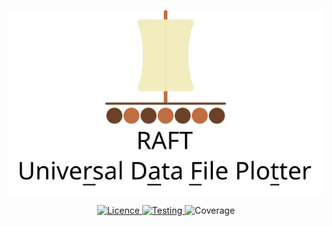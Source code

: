 <p align="center">
   <img src="https://github.com/Emmanuelpean/raft/blob/main/resources/medias/logo_text.svg" alt="Raft">
</p>
<p align="center">
   <a href="https://opensource.org/licenses/MIT">
   <img src="https://img.shields.io/badge/License-MIT-yellow.svg" alt="Licence">
   </a>
   <a href="https://github.com/Emmanuelpean/raft/actions?query=branch%3Amain+event%3Apush">
   <img src="https://github.com/emmanuelpean/raft/actions/workflows/test.yml/badge.svg?event=push&branch=main" alt="Testing">
   </a>
   <a>
   <img src="https://img.shields.io/endpoint?url=https://gist.githubusercontent.com/emmanuelpean/f16aa96ae648cb1668b4d57a531b5e9b/raw/raft-pytest-coverage-comment__main.json" alt="Coverage">
   </a>
</p>
